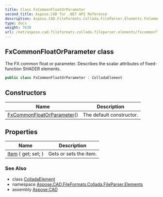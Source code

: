 ```yaml
---
title: Class FxCommonFloatOrParameter
second_title: Aspose.CAD for .NET API Reference
description: Aspose.CAD.FileFormats.Collada.FileParser.Elements.FxCommonFloatOrParameter class. The FX common float or parameter. Describes the scalar attributes of fixedfunction SHADER elements
type: docs
weight: 7630
url: /net/aspose.cad.fileformats.collada.fileparser.elements/fxcommonfloatorparameter/
---
```

## FxCommonFloatOrParameter class

The FX common float or parameter. Describes the scalar attributes of fixed-function SHADER elements.

```csharp
public class FxCommonFloatOrParameter : ColladaElement
```

## Constructors

| Name | Description |
| --- | --- |
| [FxCommonFloatOrParameter](fxcommonfloatorparameter/)() | The default constructor. |

## Properties

| Name | Description |
| --- | --- |
| [Item](../../aspose.cad.fileformats.collada.fileparser.elements/fxcommonfloatorparameter/item/) { get; set; } | Gets or sets the item. |

### See Also

* class [ColladaElement](../colladaelement/)
* namespace [Aspose.CAD.FileFormats.Collada.FileParser.Elements](../../aspose.cad.fileformats.collada.fileparser.elements/)
* assembly [Aspose.CAD](../../)


